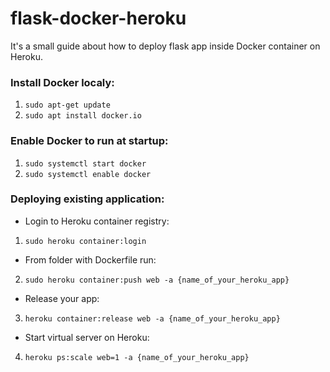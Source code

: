 # flask-docker-heroku
It's a small guide about how to deploy flask app inside Docker container on Heroku.

### Install Docker localy:
1. ```sudo apt-get update```
2. ```sudo apt install docker.io```

### Enable Docker to run at startup:
1. ```sudo systemctl start docker```
2. ```sudo systemctl enable docker```

### Deploying existing application:
* Login to Heroku container registry:
1. ```sudo heroku container:login```
* From folder with Dockerfile run:
2. ```sudo heroku container:push web -a {name_of_your_heroku_app}```
* Release your app:
3. ```heroku container:release web -a {name_of_your_heroku_app}```
* Start virtual server on Heroku:
4. ```heroku ps:scale web=1 -a {name_of_your_heroku_app}```
